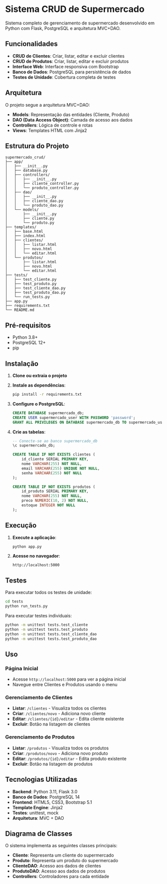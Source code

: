 # Sistema CRUD de Supermercado

Sistema completo de gerenciamento de supermercado desenvolvido em Python com Flask, PostgreSQL e arquitetura MVC+DAO.

## Funcionalidades

- **CRUD de Clientes**: Criar, listar, editar e excluir clientes
- **CRUD de Produtos**: Criar, listar, editar e excluir produtos
- **Interface Web**: Interface responsiva com Bootstrap
- **Banco de Dados**: PostgreSQL para persistência de dados
- **Testes de Unidade**: Cobertura completa de testes

## Arquitetura

O projeto segue a arquitetura MVC+DAO:

- **Models**: Representação das entidades (Cliente, Produto)
- **DAO (Data Access Object)**: Camada de acesso aos dados
- **Controllers**: Lógica de controle e rotas
- **Views**: Templates HTML com Jinja2

## Estrutura do Projeto

```
supermercado_crud/
├── app/
│   ├── __init__.py
│   ├── database.py
│   ├── controllers/
│   │   ├── __init__.py
│   │   ├── cliente_controller.py
│   │   └── produto_controller.py
│   ├── dao/
│   │   ├── __init__.py
│   │   ├── cliente_dao.py
│   │   └── produto_dao.py
│   └── models/
│       ├── __init__.py
│       ├── cliente.py
│       └── produto.py
├── templates/
│   ├── base.html
│   ├── index.html
│   ├── clientes/
│   │   ├── listar.html
│   │   ├── novo.html
│   │   └── editar.html
│   └── produtos/
│       ├── listar.html
│       ├── novo.html
│       └── editar.html
├── tests/
│   ├── test_cliente.py
│   ├── test_produto.py
│   ├── test_cliente_dao.py
│   ├── test_produto_dao.py
│   └── run_tests.py
├── app.py
├── requirements.txt
└── README.md
```

## Pré-requisitos

- Python 3.8+
- PostgreSQL 12+
- pip

## Instalação

1. **Clone ou extraia o projeto**

2. **Instale as dependências**:
   ```bash
   pip install -r requirements.txt
   ```

3. **Configure o PostgreSQL**:
   ```sql
   CREATE DATABASE supermercado_db;
   CREATE USER supermercado_user WITH PASSWORD 'password';
   GRANT ALL PRIVILEGES ON DATABASE supermercado_db TO supermercado_user;
   ```

4. **Crie as tabelas**:
   ```sql
   -- Conecte-se ao banco supermercado_db
   \c supermercado_db;
   
   CREATE TABLE IF NOT EXISTS clientes (
       id_cliente SERIAL PRIMARY KEY,
       nome VARCHAR(255) NOT NULL,
       email VARCHAR(255) UNIQUE NOT NULL,
       senha VARCHAR(255) NOT NULL
   );
   
   CREATE TABLE IF NOT EXISTS produtos (
       id_produto SERIAL PRIMARY KEY,
       nome VARCHAR(255) NOT NULL,
       preco NUMERIC(10, 2) NOT NULL,
       estoque INTEGER NOT NULL
   );
   ```

## Execução

1. **Execute a aplicação**:
   ```bash
   python app.py
   ```

2. **Acesse no navegador**:
   ```
   http://localhost:5000
   ```

## Testes

Para executar todos os testes de unidade:

```bash
cd tests
python run_tests.py
```

Para executar testes individuais:

```bash
python -m unittest tests.test_cliente
python -m unittest tests.test_produto
python -m unittest tests.test_cliente_dao
python -m unittest tests.test_produto_dao
```

## Uso

### Página Inicial
- Acesse `http://localhost:5000` para ver a página inicial
- Navegue entre Clientes e Produtos usando o menu

### Gerenciamento de Clientes
- **Listar**: `/clientes` - Visualiza todos os clientes
- **Criar**: `/clientes/novo` - Adiciona novo cliente
- **Editar**: `/clientes/{id}/editar` - Edita cliente existente
- **Excluir**: Botão na listagem de clientes

### Gerenciamento de Produtos
- **Listar**: `/produtos` - Visualiza todos os produtos
- **Criar**: `/produtos/novo` - Adiciona novo produto
- **Editar**: `/produtos/{id}/editar` - Edita produto existente
- **Excluir**: Botão na listagem de produtos

## Tecnologias Utilizadas

- **Backend**: Python 3.11, Flask 3.0
- **Banco de Dados**: PostgreSQL 14
- **Frontend**: HTML5, CSS3, Bootstrap 5.1
- **Template Engine**: Jinja2
- **Testes**: unittest, mock
- **Arquitetura**: MVC + DAO

## Diagrama de Classes

O sistema implementa as seguintes classes principais:

- **Cliente**: Representa um cliente do supermercado
- **Produto**: Representa um produto do supermercado
- **ClienteDAO**: Acesso aos dados de clientes
- **ProdutoDAO**: Acesso aos dados de produtos
- **Controllers**: Controladores para cada entidade
